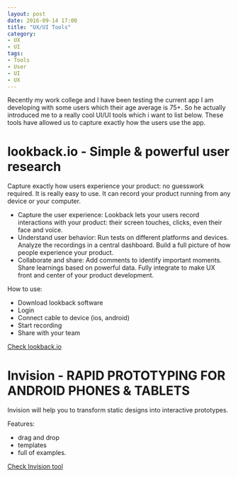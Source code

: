 ```yaml
---
layout: post
date: 2016-09-14 17:00
title: "UX/UI Tools"
category: 
- UX
- UI
tags:
- Tools
- User
- UI
- UX
---
```


Recently my work college and I have been testing the current app I am developing with some users which their age average is 75+. So he actually introduced me to a really cool UI/UI tools which i want to list below. These tools have allowed us to capture exactly how the users use the app.

# lookback.io - Simple & powerful user research

Capture exactly how users experience your product: no guesswork required. It is really easy to use. It can record your product running from any device or your computer. 

- Capture the user experience: Lookback lets your users record interactions with your product: their screen touches, clicks, even their face and voice.
- Understand user behavior: Run tests on different platforms and devices. Analyze the recordings in a central dashboard. Build a full picture of how people experience your product.
- Collaborate and share: Add comments to identify important moments. Share learnings based on powerful data. Fully integrate to make UX front and center of your product development.

How to use:

- Download lookback software
- Login
- Connect cable to device (ios, android) 
- Start recording
- Share with your team

<a href="https://lookback.io">Check lookback.io</a>

# Invision - RAPID PROTOTYPING FOR ANDROID PHONES & TABLETS

Invision will help you to transform static designs into interactive prototypes.

Features:

- drag and drop
- templates
- full of examples.

<a href="https://www.invisionapp.com">Check Invision tool </a>
